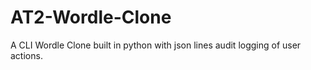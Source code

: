# AT2-Wordle-Clone


A CLI Wordle Clone built in python with json lines audit logging of user actions.
